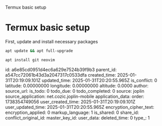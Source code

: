 Termux basic setup

# Termux basic setup

First, update and install necessary packages
```bash
apt update && apt full-upgrade

apt install git neovim
```

id: a6e85cd0951d4ec6a629e7524b39f9b3
parent_id: a547cc72061b43d3a2047317c0533dfa
created_time: 2025-01-31T20:19:09.101Z
updated_time: 2025-01-31T20:20:55.965Z
is_conflict: 0
latitude: 0.00000000
longitude: 0.00000000
altitude: 0.0000
author: 
source_url: 
is_todo: 0
todo_due: 0
todo_completed: 0
source: joplin
source_application: net.cozic.joplin-mobile
application_data: 
order: 1738354749056
user_created_time: 2025-01-31T20:19:09.101Z
user_updated_time: 2025-01-31T20:20:55.965Z
encryption_cipher_text: 
encryption_applied: 0
markup_language: 1
is_shared: 0
share_id: 
conflict_original_id: 
master_key_id: 
user_data: 
deleted_time: 0
type_: 1